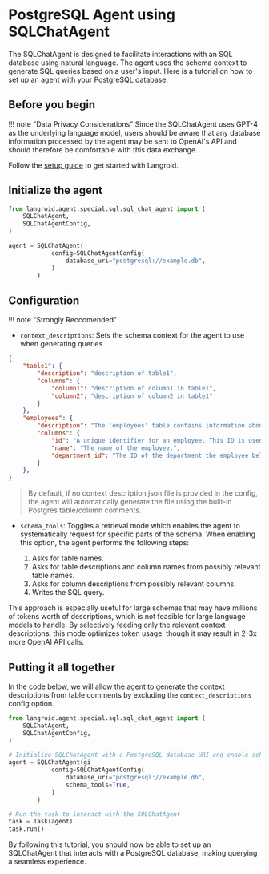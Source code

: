 # PostgreSQL Agent using SQLChatAgent


The SQLChatAgent is designed to facilitate interactions with an SQL database using natural language. The agent uses the schema context to generate SQL queries based on a user's input. Here is a tutorial on how to set up an agent with your PostgreSQL database.

## Before you begin

!!! note "Data Privacy Considerations"
    Since the SQLChatAgent uses GPT-4 as the underlying language model, users should be aware that any database information processed by the agent may be sent to OpenAI's API and should therefore be comfortable with this data exchange.

Follow the [setup guide](/quick-start/setup/) to get started with Langroid.

## Initialize the agent

```python
from langroid.agent.special.sql.sql_chat_agent import (
    SQLChatAgent,
    SQLChatAgentConfig,
)

agent = SQLChatAgent(
            config=SQLChatAgentConfig(
                database_uri="postgresql://example.db",
            )
        )
```

## Configuration
!!! note "Strongly Reccomended"
* `context_descriptions`: Sets the schema context for the agent to use when generating queries  
```json
{
    "table1": {
        "description": "description of table1",
        "columns": {
            "column1": "description of column1 in table1",
            "column2": "description of column2 in table1"
        }
    },
    "employees": {
        "description": "The 'employees' table contains information about the employees. It relates to the 'departments' and 'sales' tables via foreign keys.",
        "columns": {
            "id": "A unique identifier for an employee. This ID is used as a foreign key in the 'sales' table.",
            "name": "The name of the employee.",
            "department_id": "The ID of the department the employee belongs to. This is a foreign key referencing the 'id' in the 'departments' table."
        }
    },
}
```
>By default, if no context description json file is provided in the config, the agent will automatically generate the file using the built-in Postgres table/column comments.

* `schema_tools`: Toggles a retrieval mode which enables the agent to systematically request for specific parts of the schema. When enabling this option, the agent performs the following steps:

    1. Asks for table names.
    2. Asks for table descriptions and column names from possibly relevant table names.
    3. Asks for column descriptions from possibly relevant columns.
    4. Writes the SQL query.

This approach is especially useful for large schemas that may have millions of tokens worth of descriptions, which is not feasible for large language models to handle. By selectively feeding only the relevant context descriptions, this mode optimizes token usage, though it may result in 2-3x more OpenAI API calls.


## Putting it all together  

In the code below, we will allow the agent to generate the context descriptions from table comments by excluding the `context_descriptions` config option.
```python
from langroid.agent.special.sql.sql_chat_agent import (
    SQLChatAgent,
    SQLChatAgentConfig,
)

# Initialize SQLChatAgent with a PostgreSQL database URI and enable schema_tools
agent = SQLChatAgent(gi
            config=SQLChatAgentConfig(
                database_uri="postgresql://example.db",
                schema_tools=True,
            )
        )

# Run the task to interact with the SQLChatAgent
task = Task(agent)
task.run()
```

By following this tutorial, you should now be able to set up an SQLChatAgent that interacts with a PostgreSQL database, making querying a seamless experience.